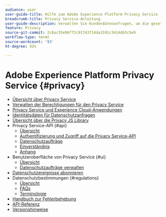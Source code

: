 ```yaml
---
audience: user
user-guide-title: Hilfe zum Adobe Experience Platform Privacy Service
breadcrumb-title: Privacy Service-Anleitung
user-guide-description: Verwalten Sie Kundendatenanfragen, um die gesetzlichen Datenschutzbestimmungen wie DSGVO und CCPA einzuhalten.
feature: Privacy
source-git-commit: 2c8ac35e9bf72c91743714da1591c3414db5c5e9
workflow-type: tm+mt
source-wordcount: '93'
ht-degree: 92%

---
```



# Adobe Experience Platform Privacy Service {#privacy}

* [Übersicht über Privacy Service](./home.md)
* [Verwalten der Berechtigungen für den Privacy Service](./permissions.md)
* [Privacy Service und Experience Cloud-Anwendungen](./experience-cloud-apps.md)
* [Identitätsdaten für Datenschutzanfragen](./identity-data.md)
* [Übersicht über die Privacy JS Library](./js-library.md)
* Privacy Service-API {#api}
   * [Übersicht](./api/overview.md)
   * [Authentifizierung und Zugriff auf die Privacy Service-API](./api/getting-started.md)
   * [Datenschutzaufträge](./api/privacy-jobs.md)
   * [Einverständnis](./api/consent.md)
   * [Anhang](./api/appendix.md)
* Benutzeroberfläche von Privacy Service {#ui}
   * [Übersicht](./ui/overview.md)
   * [Datenschutzaufträge verwalten](./ui/user-guide.md)
* [Datenschutzereignisse abonnieren](./privacy-events.md)
* Datenschutzbestimmungen {#regulations}
   * [Übersicht](./regulations/overview.md)
   * [FAQs](./regulations/faq.md)
   * [Terminologie](./regulations/terminology.md)
* [Handbuch zur Fehlerbehebung](./troubleshooting-guide.md)
* [API-Referenz](https://www.adobe.io/experience-platform-apis/references/privacy-service/)
* [Versionshinweise](./release-notes.md)

